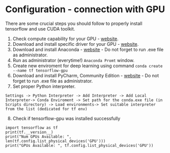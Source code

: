 # Configuration - connection with GPU

There are some crucial steps you should follow to properly install tensorflow and use CUDA toolkit.

1. Check compute capability for your GPU - [website](https://developer.nvidia.com/cuda-gpus).
2. Download and install specific driver for your GPU - [website](https://www.nvidia.com/Download/index.aspx).
3. Download and install Anaconda - [website](https://www.anaconda.com/download) - Do not forget to run .exe file as administrator.
4. Run as administrator (everytime!) `Anaconda Promt` window.
5. Create new enviroment for deep learning using command `conda create --name tf tensorflow-gpu`
6. Download and install PyCharm, Community Edition  - [website](https://www.jetbrains.com/pycharm/download/) - Do not forget to run .exe file as administrator.
7. Set proper Python interpreter.
```
Settings -> Python Interpreter -> Add Interpreter -> Add Local Interpreter-> Conda Enviroment -> Set path for the conda.exe file (in Scripts directory) -> Load environments-> Set suitable interpreter from the list (dedicated for tf env)
```
8. Check if tensorflow-gpu was installed successfully
```
import tensorflow as tf
print(tf.__version__)
print("Num GPUs Available: ", len(tf.config.list_physical_devices('GPU')))
print("GPUs Available: ", tf.config.list_physical_devices('GPU'))
```